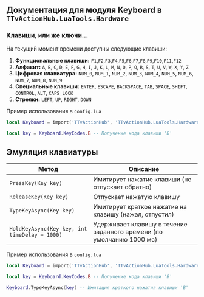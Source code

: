 ## Документация для модуля Keyboard в `TTvActionHub.LuaTools.Hardware`

### Клавиши, или же ключи...

На текущий момент времени доступны следующие клавиши:

1. **Функциональные клавиши:**
   `F1`,`F2`,`F3`,`F4`,`F5`,`F6`,`F7`,`F8`,`F9`,`F10`,`F11`,`F12`
2. **Алфавит:**
   `A`, `B`, `C`, `D`, `E`, `F`, `G`, `H`, `I`, `J`, `K`, `L`, `M`, `N`, `O`, `P`, `Q`, `R`, `S`, `T`, `U`, `V`, `W`, `X`, `Y`, `Z`
3. **Цифровая клавиатура:**
   `NUM_0`, `NUM_1`, `NUM_2`, `NUM_3`, `NUM_4`, `NUM_5`, `NUM_6`, `NUM_7`, `NUM_8`, `NUM_9`
4. **Специальные клавиши:**
   `ENTER`, `ESCAPE`, `BACKSPACE`, `TAB`, `SPACE`, `SHIFT`, `CONTROL`, `ALT`, `CAPS_LOCK`
5. **Стрелки:**
   `LEFT`, `UP`, `RIGHT`, `DOWN`

Пример использования в `config.lua`

```lua
local Keyboard = import('TTvActionHub', 'TTvActionHub.LuaTools.Hardware').Keyboard

local key = Keyboard.KeyCodes.B -- Получение кода клавиши 'B'
```

## Эмуляция клавиатуры

| Метод                                         | Описание                                                              |
| --------------------------------------------- | --------------------------------------------------------------------- |
| `PressKey(Key key)`                           | Имитирует нажатие клавиши (не отпускает обратно)                      |
| `ReleaseKey(Key key)`                         | Отпускает нажатую клавишу                                             |
| `TypeKeyAsync(Key key)`                       | Имитирует краткое нажатие на клавишу (нажал, отпустил)                |
| `HoldKeyAsync(Key key, int timeDelay = 1000)` | Удерживает клавишу в течение заданного времени (по умолчанию 1000 мс) |

Пример использования в `config.lua`

```lua
local Keyboard = import('TTvActionHub', 'TTvActionHub.LuaTools.Hardware').Keyboard

local key = Keyboard.KeyCodes.B -- Получение кода клавиши 'B'

Keyboard.TypeKeyAsync(key) -- Имитация краткого нажатия клавиши 'B'
```
